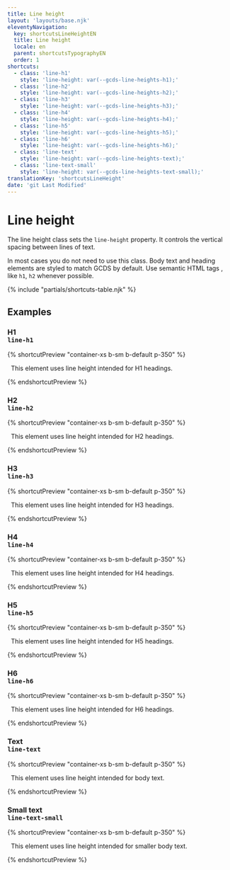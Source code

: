 ```yaml
---
title: Line height
layout: 'layouts/base.njk'
eleventyNavigation:
  key: shortcutsLineHeightEN
  title: Line height
  locale: en
  parent: shortcutsTypographyEN
  order: 1
shortcuts:
  - class: 'line-h1'
    style: 'line-height: var(--gcds-line-heights-h1);'
  - class: 'line-h2'
    style: 'line-height: var(--gcds-line-heights-h2);'
  - class: 'line-h3'
    style: 'line-height: var(--gcds-line-heights-h3);'
  - class: 'line-h4'
    style: 'line-height: var(--gcds-line-heights-h4);'
  - class: 'line-h5'
    style: 'line-height: var(--gcds-line-heights-h5);'
  - class: 'line-h6'
    style: 'line-height: var(--gcds-line-heights-h6);'
  - class: 'line-text'
    style: 'line-height: var(--gcds-line-heights-text);'
  - class: 'line-text-small'
    style: 'line-height: var(--gcds-line-heights-text-small);'
translationKey: 'shortcutsLineHeight'
date: 'git Last Modified'
---
```


# Line height

The line height class sets the `line-height` property. It controls the vertical spacing between lines of text.

<gcds-notice type="warning" notice-title-tag="h2" notice-title="Use with caution">
  <gcds-text>In most cases you do not need to use this class. Body text and heading elements are <gcds-link href="{{ links.typography }}">styled to match GCDS by default</gcds-link>. Use semantic HTML tags , like <code>h1</code>, <code>h2</code> whenever possible.</gcds-text>
</gcds-notice>

{% include "partials/shortcuts-table.njk" %}

## Examples

### H1<br/>`line-h1`

{% shortcutPreview "container-xs b-sm b-default p-350" %}

<p class="line-h1">
  This element uses line height intended for H1 headings.
</p>
{% endshortcutPreview %}

### H2<br/>`line-h2`

{% shortcutPreview "container-xs b-sm b-default p-350" %}

<p class="line-h2">
  This element uses line height intended for H2 headings.
</p>
{% endshortcutPreview %}

### H3<br/>`line-h3`

{% shortcutPreview "container-xs b-sm b-default p-350" %}

<p class="line-h3">
  This element uses line height intended for H3 headings.
</p>
{% endshortcutPreview %}

### H4<br/>`line-h4`

{% shortcutPreview "container-xs b-sm b-default p-350" %}

<p class="line-h4">
  This element uses line height intended for H4 headings.
</p>
{% endshortcutPreview %}

### H5<br/>`line-h5`

{% shortcutPreview "container-xs b-sm b-default p-350" %}

<p class="line-h5">
  This element uses line height intended for H5 headings.
</p>
{% endshortcutPreview %}

### H6<br/>`line-h6`

{% shortcutPreview "container-xs b-sm b-default p-350" %}

<p class="line-h6">
  This element uses line height intended for H6 headings.
</p>
{% endshortcutPreview %}

### Text<br/>`line-text`

{% shortcutPreview "container-xs b-sm b-default p-350" %}

<p class="line-text">
  This element uses line height intended for body text.
</p>
{% endshortcutPreview %}

### Small text<br/>`line-text-small`

{% shortcutPreview "container-xs b-sm b-default p-350" %}

<p class="line-text-small">
  This element uses line height intended for smaller body text.
</p>
{% endshortcutPreview %}
